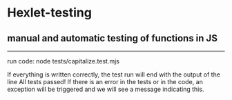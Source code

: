 # Hexlet-testing
## manual and automatic testing of functions in JS
_______

run code: node tests/capitalize.test.mjs

If everything is written correctly, the test run will end with the output of the line All tests passed! If there is an error in the tests or in the code, an exception will be triggered and we will see a message indicating this.
